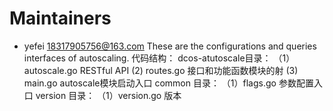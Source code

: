 # Maintainers
- yefei 18317905756@163.com
These are the configurations and queries interfaces of autoscaling.
代码结构：
  dcos-atutoscale目录：
  （1）autoscale.go RESTful API
  (2) routes.go 接口和功能函数模块的射
  (3) main.go autoscale模块启动入口
 common 目录：
   （1）flags.go 参数配置入口
  version 目录：
   （1）version.go 版本


